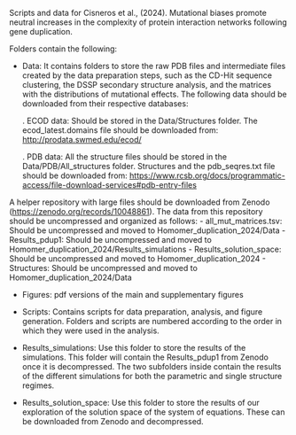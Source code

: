 Scripts and data for Cisneros et al., (2024). Mutational biases promote neutral increases in the complexity of protein interaction networks following gene duplication.

Folders contain the following:
- Data: It contains folders to store the raw PDB files and intermediate files created by the data preparation steps, such as
the CD-Hit sequence clustering, the DSSP secondary structure analysis, and the matrices with the distributions of mutational
effects. The following data should be downloaded from their respective databases:

	. ECOD data: Should be stored in the Data/Structures folder. The ecod_latest.domains file should be downloaded from:
	http://prodata.swmed.edu/ecod/
	

	. PDB data: All the structure files should be stored in the Data/PDB/All\_structures folder. Structures and the pdb_seqres.txt file should be downloaded from:
	https://www.rcsb.org/docs/programmatic-access/file-download-services#pdb-entry-files

A helper repository with large files should be downloaded from Zenodo (https://zenodo.org/records/10048861).
The data from this repository should be uncompressed and organized as follows:
	- all\_mut\_matrices.tsv: Should be uncompressed and moved to Homomer\_duplication\_2024/Data
	- Results_pdup1: Should be uncompressed and moved to Homomer\_duplication\_2024/Results\_simulations
	- Results\_solution\_space: Should be uncompressed and moved to Homomer\_duplication\_2024
	- Structures: Should be uncompressed and moved to Homomer\_duplication\_2024/Data

- Figures: pdf versions of the main and supplementary figures

- Scripts: Contains scripts for data preparation, analysis, and figure generation. Folders and scripts are numbered according
to the order in which they were used in the analysis.

- Results\_simulations: Use this folder to store the results of the simulations. This folder will contain the Results\_pdup1 from Zenodo
once it is decompressed. The two subfolders inside contain the results of the different simulations for both the parametric and single
structure regimes.

- Results\_solution\_space: Use this folder to store the results of our exploration of the solution space of the system
of equations. These can be downloaded from Zenodo and decompressed. 


